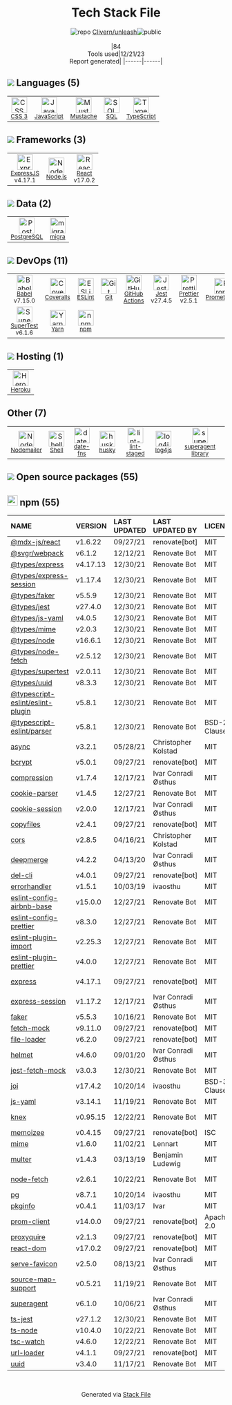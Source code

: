 <!--
&lt;--- Readme.md Snippet without images Start ---&gt;
## Tech Stack
Clivern/unleash is built on the following main stack:

- [Heroku](https://www.heroku.com) – Platform as a Service
- [Coveralls](https://coveralls.io/) – Code Coverage
- [Jest](http://facebook.github.io/jest/) – Javascript Testing Framework
- [Node.js](http://nodejs.org/) – Frameworks (Full Stack)
- [React](https://reactjs.org/) – Javascript UI Libraries
- [PostgreSQL](http://www.postgresql.org/) – Databases
- [Mustache](http://mustache.github.io/) – Templating Languages & Extensions
- [ExpressJS](http://expressjs.com/) – Microframeworks (Backend)
- [JavaScript](https://developer.mozilla.org/en-US/docs/Web/JavaScript) – Languages
- [TypeScript](http://www.typescriptlang.org) – Languages
- [SQL](https://en.wikipedia.org/wiki/SQL) – Languages
- [Prometheus](http://prometheus.io/) – Monitoring Tools
- [Babel](http://babeljs.io/) – JavaScript Compilers
- [Nodemailer](http://www.nodemailer.com/) – Transactional Email
- [ESLint](http://eslint.org/) – Code Review
- [SuperTest](https://www.npmjs.com/package/supertest) – Javascript Testing Framework
- [Shell](https://en.wikipedia.org/wiki/Shell_script) – Shells
- [Yarn](https://yarnpkg.com/) – Front End Package Manager
- [Prettier](https://prettier.io/) – Code Review
- [migra](https://migra.djrobstep.com/) – Database Tools
- [date-fns](https://date-fns.org/) – Javascript Utilities & Libraries
- [GitHub Actions](https://github.com/features/actions) – Continuous Integration

Full tech stack [here](/techstack.md)

&lt;--- Readme.md Snippet without images End ---&gt;

&lt;--- Readme.md Snippet with images Start ---&gt;
## Tech Stack
Clivern/unleash is built on the following main stack:

- <img width='25' height='25' src='https://img.stackshare.io/service/133/3wgIDj3j.png' alt='Heroku'/> [Heroku](https://www.heroku.com) – Platform as a Service
- <img width='25' height='25' src='https://img.stackshare.io/service/680/a43e4a04cb9f778842de43f95db59a14.png' alt='Coveralls'/> [Coveralls](https://coveralls.io/) – Code Coverage
- <img width='25' height='25' src='https://img.stackshare.io/service/830/jest.png' alt='Jest'/> [Jest](http://facebook.github.io/jest/) – Javascript Testing Framework
- <img width='25' height='25' src='https://img.stackshare.io/service/1011/n1JRsFeB_400x400.png' alt='Node.js'/> [Node.js](http://nodejs.org/) – Frameworks (Full Stack)
- <img width='25' height='25' src='https://img.stackshare.io/service/1020/OYIaJ1KK.png' alt='React'/> [React](https://reactjs.org/) – Javascript UI Libraries
- <img width='25' height='25' src='https://img.stackshare.io/service/1028/ASOhU5xJ.png' alt='PostgreSQL'/> [PostgreSQL](http://www.postgresql.org/) – Databases
- <img width='25' height='25' src='https://img.stackshare.io/service/1142/197655.png' alt='Mustache'/> [Mustache](http://mustache.github.io/) – Templating Languages & Extensions
- <img width='25' height='25' src='https://img.stackshare.io/service/1163/hashtag.png' alt='ExpressJS'/> [ExpressJS](http://expressjs.com/) – Microframeworks (Backend)
- <img width='25' height='25' src='https://img.stackshare.io/service/1209/javascript.jpeg' alt='JavaScript'/> [JavaScript](https://developer.mozilla.org/en-US/docs/Web/JavaScript) – Languages
- <img width='25' height='25' src='https://img.stackshare.io/service/1612/bynNY5dJ.jpg' alt='TypeScript'/> [TypeScript](http://www.typescriptlang.org) – Languages
- <img width='25' height='25' src='https://img.stackshare.io/service/2271/default_068d33483bba6b81ee13fbd4dc7aab9780896a54.png' alt='SQL'/> [SQL](https://en.wikipedia.org/wiki/SQL) – Languages
- <img width='25' height='25' src='https://img.stackshare.io/service/2501/default_3cf1b307194b26782be5cb209d30360580ae5b3c.png' alt='Prometheus'/> [Prometheus](http://prometheus.io/) – Monitoring Tools
- <img width='25' height='25' src='https://img.stackshare.io/service/2739/-1wfGjNw.png' alt='Babel'/> [Babel](http://babeljs.io/) – JavaScript Compilers
- <img width='25' height='25' src='https://img.stackshare.io/service/2862/qr2-jCLr.jpg' alt='Nodemailer'/> [Nodemailer](http://www.nodemailer.com/) – Transactional Email
- <img width='25' height='25' src='https://img.stackshare.io/service/3337/Q4L7Jncy.jpg' alt='ESLint'/> [ESLint](http://eslint.org/) – Code Review
- <img width='25' height='25' src='https://img.stackshare.io/no-img-open-source.png' alt='SuperTest'/> [SuperTest](https://www.npmjs.com/package/supertest) – Javascript Testing Framework
- <img width='25' height='25' src='https://img.stackshare.io/service/4631/default_c2062d40130562bdc836c13dbca02d318205a962.png' alt='Shell'/> [Shell](https://en.wikipedia.org/wiki/Shell_script) – Shells
- <img width='25' height='25' src='https://img.stackshare.io/service/5848/44mC-kJ3.jpg' alt='Yarn'/> [Yarn](https://yarnpkg.com/) – Front End Package Manager
- <img width='25' height='25' src='https://img.stackshare.io/service/7035/default_66f265943abed56bcdbfca1c866a4261b1fbb063.jpg' alt='Prettier'/> [Prettier](https://prettier.io/) – Code Review
- <img width='25' height='25' src='https://img.stackshare.io/no-img-open-source.png' alt='migra'/> [migra](https://migra.djrobstep.com/) – Database Tools
- <img width='25' height='25' src='https://img.stackshare.io/service/10865/default_5551fb8853689f607a2bc0d5a09355d5a3d52bf0.png' alt='date-fns'/> [date-fns](https://date-fns.org/) – Javascript Utilities & Libraries
- <img width='25' height='25' src='https://img.stackshare.io/service/11563/actions.png' alt='GitHub Actions'/> [GitHub Actions](https://github.com/features/actions) – Continuous Integration

Full tech stack [here](/techstack.md)

&lt;--- Readme.md Snippet with images End ---&gt;
-->
<div align="center">

# Tech Stack File
![](https://img.stackshare.io/repo.svg "repo") [Clivern/unleash](https://github.com/Clivern/unleash)![](https://img.stackshare.io/public_badge.svg "public")
<br/><br/>
|84<br/>Tools used|12/21/23 <br/>Report generated|
|------|------|
</div>

## <img src='https://img.stackshare.io/languages.svg'/> Languages (5)
<table><tr>
  <td align='center'>
  <img width='36' height='36' src='https://img.stackshare.io/service/6727/css.png' alt='CSS 3'>
  <br>
  <sub><a href="https://developer.mozilla.org/en-US/docs/Web/CSS/CSS3">CSS 3</a></sub>
  <br>
  <sub></sub>
</td>

<td align='center'>
  <img width='36' height='36' src='https://img.stackshare.io/service/1209/javascript.jpeg' alt='JavaScript'>
  <br>
  <sub><a href="https://developer.mozilla.org/en-US/docs/Web/JavaScript">JavaScript</a></sub>
  <br>
  <sub></sub>
</td>

<td align='center'>
  <img width='36' height='36' src='https://img.stackshare.io/service/1142/197655.png' alt='Mustache'>
  <br>
  <sub><a href="http://mustache.github.io/">Mustache</a></sub>
  <br>
  <sub></sub>
</td>

<td align='center'>
  <img width='36' height='36' src='https://img.stackshare.io/service/2271/default_068d33483bba6b81ee13fbd4dc7aab9780896a54.png' alt='SQL'>
  <br>
  <sub><a href="https://en.wikipedia.org/wiki/SQL">SQL</a></sub>
  <br>
  <sub></sub>
</td>

<td align='center'>
  <img width='36' height='36' src='https://img.stackshare.io/service/1612/bynNY5dJ.jpg' alt='TypeScript'>
  <br>
  <sub><a href="http://www.typescriptlang.org">TypeScript</a></sub>
  <br>
  <sub></sub>
</td>

</tr>
</table>

## <img src='https://img.stackshare.io/frameworks.svg'/> Frameworks (3)
<table><tr>
  <td align='center'>
  <img width='36' height='36' src='https://img.stackshare.io/service/1163/hashtag.png' alt='ExpressJS'>
  <br>
  <sub><a href="http://expressjs.com/">ExpressJS</a></sub>
  <br>
  <sub>v4.17.1</sub>
</td>

<td align='center'>
  <img width='36' height='36' src='https://img.stackshare.io/service/1011/n1JRsFeB_400x400.png' alt='Node.js'>
  <br>
  <sub><a href="http://nodejs.org/">Node.js</a></sub>
  <br>
  <sub></sub>
</td>

<td align='center'>
  <img width='36' height='36' src='https://img.stackshare.io/service/1020/OYIaJ1KK.png' alt='React'>
  <br>
  <sub><a href="https://reactjs.org/">React</a></sub>
  <br>
  <sub>v17.0.2</sub>
</td>

</tr>
</table>

## <img src='https://img.stackshare.io/databases.svg'/> Data (2)
<table><tr>
  <td align='center'>
  <img width='36' height='36' src='https://img.stackshare.io/service/1028/ASOhU5xJ.png' alt='PostgreSQL'>
  <br>
  <sub><a href="http://www.postgresql.org/">PostgreSQL</a></sub>
  <br>
  <sub></sub>
</td>

<td align='center'>
  <img width='36' height='36' src='https://img.stackshare.io/no-img-open-source.png' alt='migra'>
  <br>
  <sub><a href="https://migra.djrobstep.com/">migra</a></sub>
  <br>
  <sub></sub>
</td>

</tr>
</table>

## <img src='https://img.stackshare.io/devops.svg'/> DevOps (11)
<table><tr>
  <td align='center'>
  <img width='36' height='36' src='https://img.stackshare.io/service/2739/-1wfGjNw.png' alt='Babel'>
  <br>
  <sub><a href="http://babeljs.io/">Babel</a></sub>
  <br>
  <sub>v7.15.0</sub>
</td>

<td align='center'>
  <img width='36' height='36' src='https://img.stackshare.io/service/680/a43e4a04cb9f778842de43f95db59a14.png' alt='Coveralls'>
  <br>
  <sub><a href="https://coveralls.io/">Coveralls</a></sub>
  <br>
  <sub></sub>
</td>

<td align='center'>
  <img width='36' height='36' src='https://img.stackshare.io/service/3337/Q4L7Jncy.jpg' alt='ESLint'>
  <br>
  <sub><a href="http://eslint.org/">ESLint</a></sub>
  <br>
  <sub></sub>
</td>

<td align='center'>
  <img width='36' height='36' src='https://img.stackshare.io/service/1046/git.png' alt='Git'>
  <br>
  <sub><a href="http://git-scm.com/">Git</a></sub>
  <br>
  <sub></sub>
</td>

<td align='center'>
  <img width='36' height='36' src='https://img.stackshare.io/service/11563/actions.png' alt='GitHub Actions'>
  <br>
  <sub><a href="https://github.com/features/actions">GitHub Actions</a></sub>
  <br>
  <sub></sub>
</td>

<td align='center'>
  <img width='36' height='36' src='https://img.stackshare.io/service/830/jest.png' alt='Jest'>
  <br>
  <sub><a href="http://facebook.github.io/jest/">Jest</a></sub>
  <br>
  <sub>v27.4.5</sub>
</td>

<td align='center'>
  <img width='36' height='36' src='https://img.stackshare.io/service/7035/default_66f265943abed56bcdbfca1c866a4261b1fbb063.jpg' alt='Prettier'>
  <br>
  <sub><a href="https://prettier.io/">Prettier</a></sub>
  <br>
  <sub>v2.5.1</sub>
</td>

<td align='center'>
  <img width='36' height='36' src='https://img.stackshare.io/service/2501/default_3cf1b307194b26782be5cb209d30360580ae5b3c.png' alt='Prometheus'>
  <br>
  <sub><a href="http://prometheus.io/">Prometheus</a></sub>
  <br>
  <sub></sub>
</td>

</tr>
<tr>
  <td align='center'>
  <img width='36' height='36' src='https://img.stackshare.io/no-img-open-source.png' alt='SuperTest'>
  <br>
  <sub><a href="https://www.npmjs.com/package/supertest">SuperTest</a></sub>
  <br>
  <sub>v6.1.6</sub>
</td>

<td align='center'>
  <img width='36' height='36' src='https://img.stackshare.io/service/5848/44mC-kJ3.jpg' alt='Yarn'>
  <br>
  <sub><a href="https://yarnpkg.com/">Yarn</a></sub>
  <br>
  <sub></sub>
</td>

<td align='center'>
  <img width='36' height='36' src='https://img.stackshare.io/service/1120/lejvzrnlpb308aftn31u.png' alt='npm'>
  <br>
  <sub><a href="https://www.npmjs.com/">npm</a></sub>
  <br>
  <sub></sub>
</td>

</tr>
</table>

## <img src='https://img.stackshare.io/hosting.svg'/> Hosting (1)
<table><tr>
  <td align='center'>
  <img width='36' height='36' src='https://img.stackshare.io/service/133/3wgIDj3j.png' alt='Heroku'>
  <br>
  <sub><a href="https://www.heroku.com">Heroku</a></sub>
  <br>
  <sub></sub>
</td>

</tr>
</table>

## Other (7)
<table><tr>
  <td align='center'>
  <img width='36' height='36' src='https://img.stackshare.io/service/2862/qr2-jCLr.jpg' alt='Nodemailer'>
  <br>
  <sub><a href="http://www.nodemailer.com/">Nodemailer</a></sub>
  <br>
  <sub></sub>
</td>

<td align='center'>
  <img width='36' height='36' src='https://img.stackshare.io/service/4631/default_c2062d40130562bdc836c13dbca02d318205a962.png' alt='Shell'>
  <br>
  <sub><a href="https://en.wikipedia.org/wiki/Shell_script">Shell</a></sub>
  <br>
  <sub></sub>
</td>

<td align='center'>
  <img width='36' height='36' src='https://img.stackshare.io/service/10865/default_5551fb8853689f607a2bc0d5a09355d5a3d52bf0.png' alt='date-fns'>
  <br>
  <sub><a href="https://date-fns.org/">date-fns</a></sub>
  <br>
  <sub></sub>
</td>

<td align='center'>
  <img width='36' height='36' src='https://img.stackshare.io/service/9527/5502029.jpeg' alt='husky'>
  <br>
  <sub><a href="https://github.com/typicode/husky">husky</a></sub>
  <br>
  <sub></sub>
</td>

<td align='center'>
  <img width='36' height='36' src='https://img.stackshare.io/service/10577/11071.jpeg' alt='lint-staged'>
  <br>
  <sub><a href="https://github.com/okonet/lint-staged">lint-staged</a></sub>
  <br>
  <sub></sub>
</td>

<td align='center'>
  <img width='36' height='36' src='https://img.stackshare.io/service/3962/pBeeJQDQ_normal.png' alt='log4js'>
  <br>
  <sub><a href="http://stritti.github.io/log4js/">log4js</a></sub>
  <br>
  <sub></sub>
</td>

<td align='center'>
  <img width='36' height='36' src='https://img.stackshare.io/service/8032/pBeeJQDQ_normal.png' alt='superagent library'>
  <br>
  <sub><a href="https://visionmedia.github.io/superagent/">superagent library</a></sub>
  <br>
  <sub></sub>
</td>

</tr>
</table>


## <img src='https://img.stackshare.io/group.svg' /> Open source packages (55)</h2>

## <img width='24' height='24' src='https://img.stackshare.io/service/1120/lejvzrnlpb308aftn31u.png'/> npm (55)

|NAME|VERSION|LAST UPDATED|LAST UPDATED BY|LICENSE|VULNERABILITIES|
|:------|:------|:------|:------|:------|:------|
|[@mdx-js/react](https://www.npmjs.com/@mdx-js/react)|v1.6.22|09/27/21|renovate[bot] |MIT|N/A|
|[@svgr/webpack](https://www.npmjs.com/@svgr/webpack)|v6.1.2|12/12/21|Renovate Bot |MIT|N/A|
|[@types/express](https://www.npmjs.com/@types/express)|v4.17.13|12/30/21|Renovate Bot |MIT|N/A|
|[@types/express-session](https://www.npmjs.com/@types/express-session)|v1.17.4|12/30/21|Renovate Bot |MIT|N/A|
|[@types/faker](https://www.npmjs.com/@types/faker)|v5.5.9|12/30/21|Renovate Bot |MIT|N/A|
|[@types/jest](https://www.npmjs.com/@types/jest)|v27.4.0|12/30/21|Renovate Bot |MIT|N/A|
|[@types/js-yaml](https://www.npmjs.com/@types/js-yaml)|v4.0.5|12/30/21|Renovate Bot |MIT|N/A|
|[@types/mime](https://www.npmjs.com/@types/mime)|v2.0.3|12/30/21|Renovate Bot |MIT|N/A|
|[@types/node](https://www.npmjs.com/@types/node)|v16.6.1|12/30/21|Renovate Bot |MIT|N/A|
|[@types/node-fetch](https://www.npmjs.com/@types/node-fetch)|v2.5.12|12/30/21|Renovate Bot |MIT|N/A|
|[@types/supertest](https://www.npmjs.com/@types/supertest)|v2.0.11|12/30/21|Renovate Bot |MIT|N/A|
|[@types/uuid](https://www.npmjs.com/@types/uuid)|v8.3.3|12/30/21|Renovate Bot |MIT|N/A|
|[@typescript-eslint/eslint-plugin](https://www.npmjs.com/@typescript-eslint/eslint-plugin)|v5.8.1|12/30/21|Renovate Bot |MIT|N/A|
|[@typescript-eslint/parser](https://www.npmjs.com/@typescript-eslint/parser)|v5.8.1|12/30/21|Renovate Bot |BSD-2-Clause|N/A|
|[async](https://www.npmjs.com/async)|v3.2.1|05/28/21|Christopher Kolstad |MIT|[CVE-2021-43138](https://github.com/advisories/GHSA-fwr7-v2mv-hh25) (High)|
|[bcrypt](https://www.npmjs.com/bcrypt)|v5.0.1|09/27/21|renovate[bot] |MIT|N/A|
|[compression](https://www.npmjs.com/compression)|v1.7.4|12/17/21|Ivar Conradi Østhus |MIT|N/A|
|[cookie-parser](https://www.npmjs.com/cookie-parser)|v1.4.5|12/27/21|Renovate Bot |MIT|N/A|
|[cookie-session](https://www.npmjs.com/cookie-session)|v2.0.0|12/17/21|Ivar Conradi Østhus |MIT|N/A|
|[copyfiles](https://www.npmjs.com/copyfiles)|v2.4.1|09/27/21|renovate[bot] |MIT|N/A|
|[cors](https://www.npmjs.com/cors)|v2.8.5|04/16/21|Christopher Kolstad |MIT|N/A|
|[deepmerge](https://www.npmjs.com/deepmerge)|v4.2.2|04/13/20|Ivar Conradi Østhus |MIT|N/A|
|[del-cli](https://www.npmjs.com/del-cli)|v4.0.1|09/27/21|renovate[bot] |MIT|N/A|
|[errorhandler](https://www.npmjs.com/errorhandler)|v1.5.1|10/03/19|ivaosthu |MIT|N/A|
|[eslint-config-airbnb-base](https://www.npmjs.com/eslint-config-airbnb-base)|v15.0.0|12/27/21|Renovate Bot |MIT|N/A|
|[eslint-config-prettier](https://www.npmjs.com/eslint-config-prettier)|v8.3.0|12/27/21|Renovate Bot |MIT|N/A|
|[eslint-plugin-import](https://www.npmjs.com/eslint-plugin-import)|v2.25.3|12/27/21|Renovate Bot |MIT|N/A|
|[eslint-plugin-prettier](https://www.npmjs.com/eslint-plugin-prettier)|v4.0.0|12/27/21|Renovate Bot |MIT|N/A|
|[express](https://www.npmjs.com/express)|v4.17.1|09/27/21|renovate[bot] |MIT|[CVE-2022-24999](https://github.com/advisories/GHSA-hrpp-h998-j3pp) (High)|
|[express-session](https://www.npmjs.com/express-session)|v1.17.2|12/17/21|Ivar Conradi Østhus |MIT|N/A|
|[faker](https://www.npmjs.com/faker)|v5.5.3|10/16/21|Renovate Bot |MIT|N/A|
|[fetch-mock](https://www.npmjs.com/fetch-mock)|v9.11.0|09/27/21|renovate[bot] |MIT|N/A|
|[file-loader](https://www.npmjs.com/file-loader)|v6.2.0|09/27/21|renovate[bot] |MIT|N/A|
|[helmet](https://www.npmjs.com/helmet)|v4.6.0|09/01/20|Ivar Conradi Østhus |MIT|N/A|
|[jest-fetch-mock](https://www.npmjs.com/jest-fetch-mock)|v3.0.3|12/30/21|Renovate Bot |MIT|N/A|
|[joi](https://www.npmjs.com/joi)|v17.4.2|10/20/14|ivaosthu |BSD-3-Clause|N/A|
|[js-yaml](https://www.npmjs.com/js-yaml)|v3.14.1|11/19/21|Renovate Bot |MIT|N/A|
|[knex](https://www.npmjs.com/knex)|v0.95.15|12/22/21|Renovate Bot |MIT|[CVE-2016-20018](https://github.com/advisories/GHSA-4jv9-3563-23j3) (High)|
|[memoizee](https://www.npmjs.com/memoizee)|v0.4.15|09/27/21|renovate[bot] |ISC|N/A|
|[mime](https://www.npmjs.com/mime)|v1.6.0|11/02/21|Lennart |MIT|N/A|
|[multer](https://www.npmjs.com/multer)|v1.4.3|03/13/19|Benjamin Ludewig |MIT|N/A|
|[node-fetch](https://www.npmjs.com/node-fetch)|v2.6.1|10/22/21|Renovate Bot |MIT|[CVE-2022-0235](https://github.com/advisories/GHSA-r683-j2x4-v87g) (High)|
|[pg](https://www.npmjs.com/pg)|v8.7.1|10/20/14|ivaosthu |MIT|N/A|
|[pkginfo](https://www.npmjs.com/pkginfo)|v0.4.1|11/03/17|Ivar |MIT|N/A|
|[prom-client](https://www.npmjs.com/prom-client)|v14.0.0|09/27/21|renovate[bot] |Apache-2.0|N/A|
|[proxyquire](https://www.npmjs.com/proxyquire)|v2.1.3|09/27/21|renovate[bot] |MIT|N/A|
|[react-dom](https://www.npmjs.com/react-dom)|v17.0.2|09/27/21|renovate[bot] |MIT|N/A|
|[serve-favicon](https://www.npmjs.com/serve-favicon)|v2.5.0|08/13/21|Ivar Conradi Østhus |MIT|N/A|
|[source-map-support](https://www.npmjs.com/source-map-support)|v0.5.21|11/19/21|Renovate Bot |MIT|N/A|
|[superagent](https://www.npmjs.com/superagent)|v6.1.0|10/06/21|Ivar Conradi Østhus |MIT|N/A|
|[ts-jest](https://www.npmjs.com/ts-jest)|v27.1.2|12/30/21|Renovate Bot |MIT|N/A|
|[ts-node](https://www.npmjs.com/ts-node)|v10.4.0|10/22/21|Renovate Bot |MIT|N/A|
|[tsc-watch](https://www.npmjs.com/tsc-watch)|v4.6.0|12/22/21|Renovate Bot |MIT|N/A|
|[url-loader](https://www.npmjs.com/url-loader)|v4.1.1|09/27/21|renovate[bot] |MIT|N/A|
|[uuid](https://www.npmjs.com/uuid)|v3.4.0|11/17/21|Renovate Bot |MIT|N/A|

<br/>
<div align='center'>

Generated via [Stack File](https://github.com/marketplace/stack-file)
